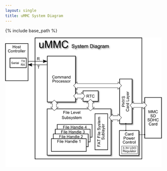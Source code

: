 ```yaml
---
layout: single
title: uMMC System Diagram
---
```

{% include base_path %}

![uMMC System Diagram](ummc_system_diagram.png)